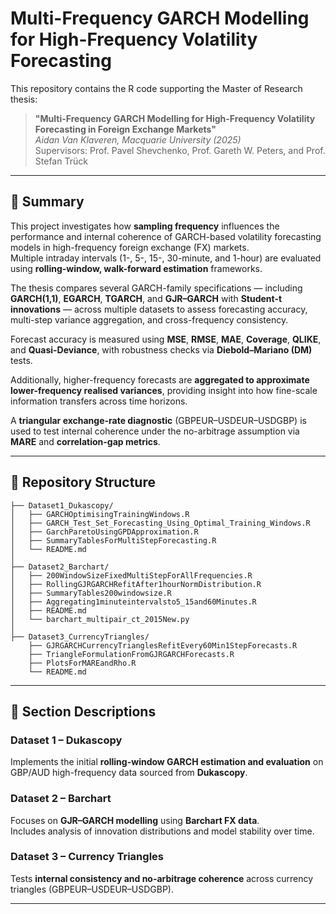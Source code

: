 # Multi-Frequency GARCH Modelling for High-Frequency Volatility Forecasting

This repository contains the R code supporting the Master of Research thesis:

> **"Multi-Frequency GARCH Modelling for High-Frequency Volatility Forecasting in Foreign Exchange Markets"**  
> *Aidan Van Klaveren, Macquarie University (2025)*  
> Supervisors: Prof. Pavel Shevchenko, Prof. Gareth W. Peters, and Prof. Stefan Trück  

---

## 📘 Summary

This project investigates how **sampling frequency** influences the performance and internal coherence of GARCH-based volatility forecasting models in high-frequency foreign exchange (FX) markets.  
Multiple intraday intervals (1-, 5-, 15-, 30-minute, and 1-hour) are evaluated using **rolling-window, walk-forward estimation** frameworks.

The thesis compares several GARCH-family specifications — including **GARCH(1,1)**, **EGARCH**, **TGARCH**, and **GJR–GARCH** with **Student-t innovations** — across multiple datasets to assess forecasting accuracy, multi-step variance aggregation, and cross-frequency consistency.

Forecast accuracy is measured using **MSE**, **RMSE**, **MAE**, **Coverage**, **QLIKE**, and **Quasi-Deviance**, with robustness checks via **Diebold–Mariano (DM)** tests.  

Additionally, higher-frequency forecasts are **aggregated to approximate lower-frequency realised variances**, providing insight into how fine-scale information transfers across time horizons.

A **triangular exchange-rate diagnostic** (GBPEUR–USDEUR–USDGBP) is used to test internal coherence under the no-arbitrage assumption via **MARE** and **correlation-gap metrics**.

---

## 🧩 Repository Structure

```plaintext
├── Dataset1_Dukascopy/
│   ├── GARCHOptimisingTrainingWindows.R
│   ├── GARCH_Test_Set_Forecasting_Using_Optimal_Training_Windows.R
│   ├── GarchParetoUsingGPDApproximation.R
│   ├── SummaryTablesForMultiStepForecasting.R
│   └── README.md
│
├── Dataset2_Barchart/
│   ├── 200WindowSizeFixedMultiStepForAllFrequencies.R
│   ├── RollingGJRGARCHRefitAfter1hourNormDistribution.R
│   ├── SummaryTables200windowsize.R
│   ├── Aggregating1minuteintervalsto5_15and60Minutes.R
│   ├── README.md
│   └── barchart_multipair_ct_2015New.py
│
├── Dataset3_CurrencyTriangles/
    ├── GJRGARCHCurrencyTrianglesRefitEvery60Min1StepForecasts.R
    ├── TriangleFormulationFromGJRGARCHForecasts.R
    ├── PlotsForMAREandRho.R
    └── README.md
```
---

## 📂 Section Descriptions

### **Dataset 1 – Dukascopy**
Implements the initial **rolling-window GARCH estimation and evaluation** on GBP/AUD high-frequency data sourced from **Dukascopy**.  

### **Dataset 2 – Barchart**
Focuses on **GJR–GARCH modelling** using **Barchart FX data**.  
Includes analysis of innovation distributions and model stability over time.  

### **Dataset 3 – Currency Triangles**
Tests **internal consistency and no-arbitrage coherence** across currency triangles (GBPEUR–USDEUR–USDGBP). 

---
